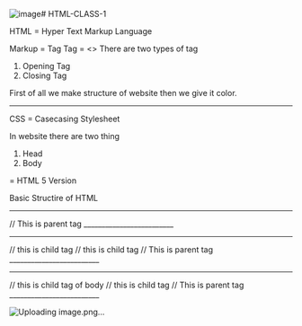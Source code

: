 ![image](https://github.com/user-attachments/assets/2bd4eaee-4a77-48c3-b368-ae9d0e0b7a66)# HTML-CLASS-1

HTML = Hyper Text Markup Language

Markup = Tag 
Tag = <>
There are two types of tag 
1. Opening Tag <tag>
2. Closing Tag </Tag>

First of all we make structure of website then we give it color.
______________________________________________________________________

CSS = Casecasing Stylesheet

In website there are two thing 
1. Head
2. Body

<!doctype html> = HTML 5 Version
Basic Structire of HTML

_________________________
<html>
  // This is parent tag
</html>
_________________________

_________________________
<html>
  <head>
    // this is child tag
  </head>
  <body>
    // this is child tag
  </body>
// This is parent tag
</html>
_________________________


_________________________
<html>
  <head>
    // this is child tag of body
    <title></title>
  </head>
  <body>
    // this is child tag
  </body>
// This is parent tag
</html>
_________________________


![Uploading image.png…]()

